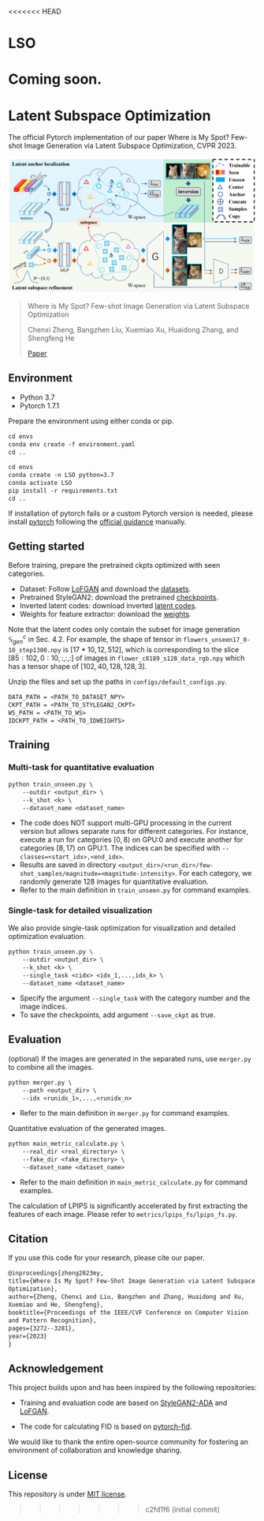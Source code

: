 <<<<<<< HEAD
# LSO
Coming soon.
=======
# Latent Subspace Optimization

The official Pytorch implementation of our paper Where is My Spot? Few-shot Image Generation via Latent Subspace Optimization, CVPR 2023.


![framework](resources/framework.png)

> Where is My Spot? Few-shot Image Generation via Latent Subspace Optimization
> 
> Chenxi Zheng, Bangzhen Liu, Xuemiao Xu, Huaidong Zhang, and Shengfeng He
> 
> [Paper](https://openaccess.thecvf.com/content/CVPR2023/papers/Zheng_Where_Is_My_Spot_Few-Shot_Image_Generation_via_Latent_Subspace_CVPR_2023_paper.pdf)




## Environment
- Python 3.7
- Pytorch 1.7.1

Prepare the environment using either conda or pip.
```
cd envs
conda env create -f environment.yaml
cd ..
```
```
cd envs
conda create -n LSO python=3.7
conda activate LSO
pip install -r requirements.txt
cd ..
```
If installation of pytorch fails or a custom Pytorch version is needed, please install [pytorch](https://pytorch.org/get-started/previous-versions/) following the [official guidance](https://pytorch.org/get-started/previous-versions/) manually.

## Getting started
Before training, prepare the pretrained ckpts optimized with seen categories.
* Dataset: Follow [LoFGAN](https://github.com/edward3862/LoFGAN-pytorch) and download the [datasets](https://portland-my.sharepoint.com/:f:/g/personal/zhenggu4-c_my_cityu_edu_hk/ErQRAfnkT1xJqaTZwB7ZVWoBrAu86flhwQeuBoHMS-bfVA?e=gaaeAZ).
* Pretrained StyleGAN2: download the pretrained [checkpoints](https://drive.google.com/drive/folders/1SG4lFCGX6YPY32h5Da_5OpYmgX4St-IU?usp=sharing).
* Inverted latent codes: download inverted [latent codes](https://drive.google.com/drive/folders/1SG4lFCGX6YPY32h5Da_5OpYmgX4St-IU?usp=sharing).
* Weights for feature extractor: download the [weights](https://drive.google.com/drive/folders/1SG4lFCGX6YPY32h5Da_5OpYmgX4St-IU?usp=sharing).

Note that the latent codes only contain the subset for image generation $\mathbb{S}_{gen}^{c}$ in Sec. 4.2. For example, the shape of tensor in `flowers_unseen17_0-10_step1300.npy` is $[17*10, 12, 512]$, which is corresponding to the slice $[85:102, 0:10, :, :, :]$ of images in `flower_c8189_s128_data_rgb.npy` which has a tensor shape of $[102, 40, 128, 128, 3]$.

Unzip the files and set up the paths in `configs/default_configs.py`.

```
DATA_PATH = <PATH_TO_DATASET_NPY>
CKPT_PATH = <PATH_TO_STYLEGAN2_CKPT>
WS_PATH = <PATH_TO_WS>
IDCKPT_PATH = <PATH_TO_IDWEIGHTS>
```

## Training
### Multi-task for quantitative evaluation
```shell
python train_unseen.py \
    --outdir <output_dir> \
    --k_shot <k> \
    --dataset_name <dataset_name>
```
* The code does NOT support multi-GPU processing in the current version but allows separate runs for different categories. For instance, execute a run for categories $[0, 8)$ on GPU:0 and execute another for categories $[8, 17)$ on GPU:1. The indices can be specified with `--classes=<start_idx>,<end_idx>`.
* Results are saved in directory `<output_dir>/<run_dir>/few-shot_samples/magnitude=<magnitude-intensity>`. For each category, we randomly generate 128 images for quantitative evaluation.
* Refer to the main definition in `train_unseen.py` for command examples.

### Single-task for detailed visualization
We also provide single-task optimization for visualization and detailed optimization evaluation.
```shell
python train_unseen.py \
    --outdir <output_dir> \
    --k_shot <k> \
    --single_task <cidx> <idx_1,...,idx_k> \
    --dataset_name <dataset_name>
```

* Specify the argument `--single_task` with the category number and the image indices.
* To save the checkpoints, add argument `--save_ckpt` as true.

<!-- 
* You may also customize the parameters in `configs`.
* It takes about 30 hours to train the network on a V100 GPU. -->


## Evaluation
(optional) If the images are generated in the separated runs, use `merger.py` to combine all the images.
```shell
python merger.py \
    --path <output_dir> \
    --idx <runidx_1>,...,<runidx_n>
```
* Refer to the main definition in `merger.py` for command examples.

Quantitative evaluation of the generated images.
```shell
python main_metric_calculate.py \
    --real_dir <real_directory> \
    --fake_dir <fake_directory> \
    --dataset_name <dataset_name>
```
* Refer to the main definition in `main_metric_calculate.py` for command examples.

The calculation of LPIPS is significantly accelerated by first extracting the features of each image. Please refer to `metrics/lpips_fs/lpips_fs.py`.



## Citation
If you use this code for your research, please cite our paper.

    @inproceedings{zheng2023my,
    title={Where Is My Spot? Few-Shot Image Generation via Latent Subspace Optimization},
    author={Zheng, Chenxi and Liu, Bangzhen and Zhang, Huaidong and Xu, Xuemiao and He, Shengfeng},
    booktitle={Proceedings of the IEEE/CVF Conference on Computer Vision and Pattern Recognition},
    pages={3272--3281},
    year={2023}
    }

## Acknowledgement
This project builds upon and has been inspired by the following repositories:

* Training and evaluation code are based on [StyleGAN2-ADA](https://github.com/NVlabs/stylegan2-ada-pytorch) and [LoFGAN](https://github.com/edward3862/LoFGAN-pytorch).

* The code for calculating FID is based on [pytorch-fid](https://github.com/mseitzer/pytorch-fid).

We would like to thank the entire open-source community for fostering an environment of collaboration and knowledge sharing.
## License
This repository is under [MIT license](https://github.com/chansey0529/LSO/LICENSES/LICENSE.txt).
>>>>>>> c2fd1f6 (initial commit)
